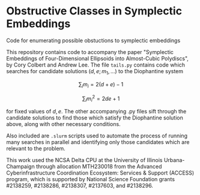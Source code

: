 # Obstructive Classes in Symplectic Embeddings
Code for enumerating possible obstuctions to symplectic embeddings

This repository contains code to accompany the paper "Symplectic Embeddings of Four-Dimensional Ellipsoids into Almost-Cubic Polydiscs", by Cory Colbert and Andrew Lee. The file `tails.py` contains code which searches for candidate solutions  $(d,e;m_1,\dots)$ to the Diophantine system

$$ \sum_i m_i = 2(d+e)-1$$

$$ \sum_i m_i^2 = 2de+1$$

for fixed values of $d,e$. The other accompanying .py files sift through the candidate solutions to find those which satisfy the Diophantine solution above, along with other necessary conditions.

Also included are `.slurm` scripts used to automate the process of running many searches in parallel and identifying only those candidates which are relevant to the problem.

This work used the NCSA Delta CPU at the University of Illinois Urbana-Champaign through allocation MTH230018 from the Advanced Cyberinfrastructure Coordination Ecosystem: Services & Support (ACCESS) program, which is supported by National Science Foundation grants #2138259, #2138286, #2138307, #2137603, and #2138296.
